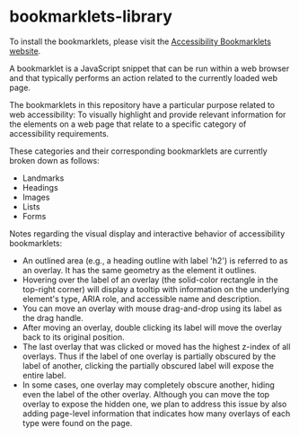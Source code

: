 # bookmarklets-library

To install the bookmarklets, please visit the [Accessibility Bookmarklets website](https://jamesatmiami.github.io/bookmarklets-mu/).

A bookmarklet is a JavaScript snippet that can be run within a web browser and that typically performs an action related to the currently
loaded web page.

The bookmarklets in this repository have a particular purpose related to web accessibility: To visually highlight and provide relevant information for the elements on a web page that relate to a specific category of accessibility requirements.

These categories and their corresponding bookmarklets are currently broken down as follows:

* Landmarks
* Headings
* Images
* Lists
* Forms

Notes regarding the visual display and interactive behavior of accessibility bookmarklets:

* An outlined area (e.g., a heading outline with label 'h2') is referred
  to as an overlay. It has the same geometry as the element it outlines.
* Hovering over the label of an overlay (the solid-color rectangle in the
  top-right corner) will display a tooltip with information on the
  underlying element's type, ARIA role, and accessible name and description.
* You can move an overlay with mouse drag-and-drop using its label as the
  drag handle.
* After moving an overlay, double clicking its label will move the overlay
  back to its original position.
* The last overlay that was clicked or moved has the highest z-index of all
  overlays. Thus if the label of one overlay is partially obscured by the
  label of another, clicking the partially obscured label will expose the
  entire label.
* In some cases, one overlay may completely obscure another, hiding even
  the label of the other overlay. Although you can move the top overlay to
  expose the hidden one, we plan to address this issue by also adding
  page-level information that indicates how many overlays of each type
  were found on the page.
